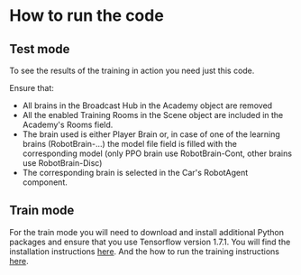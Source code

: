 # How to run the code

## Test mode

To see the results of the training in action you need just this code.

Ensure that:

* All brains in the Broadcast Hub in the Academy object are removed
* All the enabled Training Rooms in the Scene object are included in the Academy's Rooms field.
* The brain used is either Player Brain or, in case of one of the learning brains (RobotBrain-...) the model file field is filled with the corresponding model (only PPO brain use RobotBrain-Cont, other brains use RobotBrain-Disc)
* The corresponding brain is selected in the Car's RobotAgent component.


## Train mode

For the train mode you will need to download and install additional Python packages and ensure that you use Tensorflow version 1.7.1. You will find the  installation instructions [here](https://github.com/Unity-Technologies/ml-agents/blob/master/docs/Installation.md).
And the how to run the training instructions [here](https://github.com/Unity-Technologies/ml-agents/blob/master/docs/Training-ML-Agents.md).